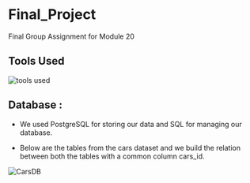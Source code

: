 # Final_Project
Final Group Assignment for Module 20


## Tools Used

![tools used](https://user-images.githubusercontent.com/92698873/161484195-2f93a0fb-685f-42bd-b103-8a09093895a3.png)



## Database :

* We used PostgreSQL for storing our data and SQL for managing our database.

* Below are the tables from the cars dataset and we build the relation between both the tables with a common column cars_id.

![CarsDB](https://user-images.githubusercontent.com/92698873/161482869-4fcf8cee-910c-4f69-8737-e63b94a2bae9.png)




